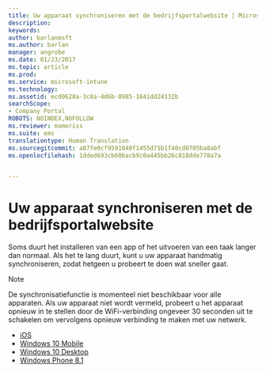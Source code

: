 ```yaml
---
title: Uw apparaat synchroniseren met de bedrijfsportalwebsite | Microsoft Docs
description: 
keywords: 
author: barlanmsft
ms.author: barlan
manager: angrobe
ms.date: 01/23/2017
ms.topic: article
ms.prod: 
ms.service: microsoft-intune
ms.technology: 
ms.assetid: ecd0628a-3c8a-4d6b-8985-1641dd24132b
searchScope:
- Company Portal
ROBOTS: NOINDEX,NOFOLLOW
ms.reviewer: mamoriss
ms.suite: ems
translationtype: Human Translation
ms.sourcegitcommit: a87fe0cf9591040f1455d71b1f40cd0705ba8abf
ms.openlocfilehash: 1dded693cb60bacb9c0a445bb26c818dde778a7a


---
```



# <a name="sync-your-device-with-the-company-portal-website"></a>Uw apparaat synchroniseren met de bedrijfsportalwebsite

Soms duurt het installeren van een app of het uitvoeren van een taak langer dan normaal. Als het te lang duurt, kunt u uw apparaat handmatig synchroniseren, zodat hetgeen u probeert te doen wat sneller gaat.

> [!Note]
> De synchronisatiefunctie is momenteel niet beschikbaar voor alle apparaten. Als uw apparaat niet wordt vermeld, probeert u het apparaat opnieuw in te stellen door de WiFi-verbinding ongeveer 30 seconden uit te schakelen om vervolgens opnieuw verbinding te maken met uw netwerk.

* [iOS](sync-your-device-manually-ios.md)
* [Windows 10 Mobile](sync-your-device-manually-windows.md#windows-10-mobile)
* [Windows 10 Desktop](sync-your-device-manually-windows.md#windows-10-desktop)
* [Windows Phone 8.1](sync-your-device-manually-windows.md#windows-phone-81)



<!--HONumber=Jan17_HO4-->


